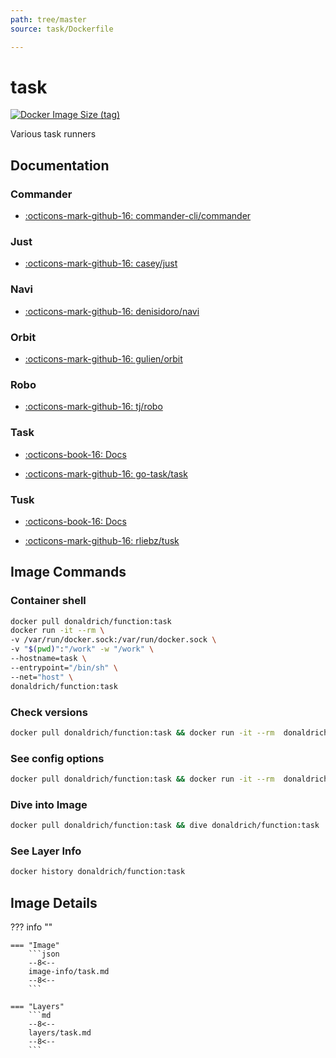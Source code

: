 ```yaml
---
path: tree/master
source: task/Dockerfile

---
```


# task

[![Docker Image Size (tag)](https://img.shields.io/docker/image-size/donaldrich/function/task?color=blue&label=donaldrich/function:task&logo=docker&style=flat-square)](https://hub.docker.com/r/donaldrich/function/task)

Various task runners

## Documentation

### Commander

* [:octicons-mark-github-16: commander-cli/commander](https://github.com/commander-cli/commander)

### Just

* [:octicons-mark-github-16: casey/just](https://github.com/casey/just)

### Navi

* [:octicons-mark-github-16: denisidoro/navi](https://github.com/denisidoro/navi)

### Orbit

* [:octicons-mark-github-16: gulien/orbit](https://github.com/gulien/orbit)

### Robo

* [:octicons-mark-github-16: tj/robo](https://github.com/tj/robo)

### Task

* [:octicons-book-16: Docs](https://taskfile.dev)

* [:octicons-mark-github-16: go-task/task](https://github.com/go-task/task)

### Tusk

* [:octicons-book-16: Docs](https://rliebz.github.io/tusk)

* [:octicons-mark-github-16: rliebz/tusk](https://github.com/rliebz/tusk)

## Image Commands

### Container shell

```sh
docker pull donaldrich/function:task
docker run -it --rm \
-v /var/run/docker.sock:/var/run/docker.sock \
-v "$(pwd)":"/work" -w "/work" \
--hostname=task \
--entrypoint="/bin/sh" \
--net="host" \
donaldrich/function:task
```

### Check versions

```sh
docker pull donaldrich/function:task && docker run -it --rm  donaldrich/function:task validate
```

### See config options

```sh
docker pull donaldrich/function:task && docker run -it --rm  donaldrich/function:task help
```

### Dive into Image

```sh
docker pull donaldrich/function:task && dive donaldrich/function:task
```

### See Layer Info

```sh
docker history donaldrich/function:task
```

## Image Details

??? info ""

    === "Image"
        ```json
        --8<--
        image-info/task.md
        --8<--
        ```

    === "Layers"
        ```md
        --8<--
        layers/task.md
        --8<--
        ```

